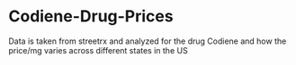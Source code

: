 # Codiene-Drug-Prices

Data is taken from streetrx and analyzed for the drug Codiene and how the price/mg varies across different states in the US
